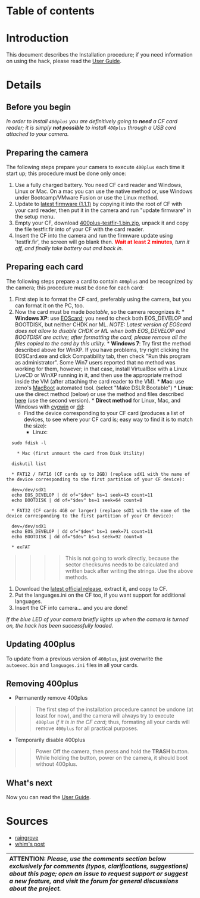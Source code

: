 # Table of contents #


# Introduction #

This document describes the Installation procedure; if you need information on using the hack, please read the [User Guide](http://code.google.com/p/400plus/wiki/UserGuide).

# Details #

## Before you begin ##

_In order to install `400plus` you are definitively going to **need** a CF card reader; it is simply **not possible** to install `400plus` through a USB cord attached to your camera._

## Preparing the camera ##

The following steps prepare your camera to execute `400plus` each time it start up; this procedure must be done only once:

  1. Use a fully charged battery. You need CF card reader and Windows, Linux or Mac. On a mac you can use the native method or, use Windows under Bootcamp/VMware Fusion or use the Linux method.
  1. Update to [latest firmware (1.1.1)](http://web.canon.jp/imaging/eosdigital3/e4kr3_firmware-e.html) by copying it into the root of CF with your card reader, then put it in the camera and run "update firmware" in the setup menu.
  1. Empty your CF, download [400plus-testfir-1.bin.zip](https://googledrive.com/host/0B66DLxueQUdxVFJ3LXdpRDJtNnc), unpack it and copy the file testfir.fir into of your CF with the card reader.
  1. Insert the CF into the camera and run the firmware update using 'testfir.fir', the screen will go blank then. **<font color='red'>Wait at least 2 minutes</font>**_, turn it off, and finally take battery out and back in._

## Preparing each card ##

The following steps prepare a card to contain `400plus`  and be recognized by the camera; this procedure must be done for each card:

  1. First step is to format the CF card, preferably using the camera, but you can format it on the PC, too.
  1. Now the card must be made _bootable_, so the camera recognizes it:
    * **Windows XP**: use [EOScard](http://pel.hu/eoscard/); you need to check both EOS\_DEVELOP and BOOTDISK, but neither CHDK nor ML. _NOTE: Latest version of EOScard does not allow to disable CHDK or ML when both EOS\_DEVELOP and BOOTDISK are active; after formatting the card, please remove all the files copied to the card by this utility._
    * **Windows 7**: Try first the method described above for WinXP. If you have problems, try right clicking the EOSCard.exe and click Compatibility tab, then check "Run this program as administrator". Some Win7 users reported that no method was working for them, however; in that case, install VirtualBox with a Linux LiveCD or WinXP running in it, and then use the appropriate method inside the VM (after attaching the card reader to the VM).
    * **Mac**: use zeno's [MacBoot](http://www.zenoshrdlu.com/macboot/macboot.html) automated tool. (select "Make DSLR Bootable")
    * **Linux**: use the direct method (below) or use the method and files described [here](http://groups.google.com/group/ml-devel/browse_thread/thread/1161d4e6e93232de) (use the second version).
    * **Direct method** for Linux, Mac, and Windows with [cygwin](http://www.cygwin.com/) or [dd](http://www.chrysocome.net/dd):
      * Find the device corresponding to your CF card (produces a list of devices, to see where your CF card is; easy way to find it is to match the size):
        * Linux:
```
  sudo fdisk -l
```
        * Mac (first unmount the card from Disk Utility)
```
  diskutil list
```
      * FAT12 / FAT16 (CF cards up to 2GB) (replace sdX1 with the name of the device corresponding to the first partition of your CF device):
```
  dev=/dev/sdX1
  echo EOS_DEVELOP | dd of="$dev" bs=1 seek=43 count=11
  echo BOOTDISK | dd of="$dev" bs=1 seek=64 count=8
```
      * FAT32 (CF cards 4GB or larger) (replace sdX1 with the name of the device corresponding to the first partition of your CF device):
```
  dev=/dev/sdX1
  echo EOS_DEVELOP | dd of="$dev" bs=1 seek=71 count=11
  echo BOOTDISK | dd of="$dev" bs=1 seek=92 count=8
```
      * exFAT
> > > > This is not going to work directly, because the sector checksums needs to be calculated and written back after writing the strings. Use the above methods.
  1. Download the [latest official release](https://googledrive.com/host/0B66DLxueQUdxVnlqXzA5TU9wclU), extract it, and copy to CF.
  1. Put the languages.ini on the CF too, if you want support for additional languages.
  1. Insert the CF into camera... and you are done!

_If the blue LED of your camera briefly lights up when the camera is turned on, the hack has been successfully loaded._

## Updating 400plus ##

To update from a previous version of `400plus`, just overwrite the `autoexec.bin` and `languages.ini` files in all your cards.

## Removing 400plus ##
  * Permanently remove 400plus

> > The first step of the installation procedure cannot be undone (at least for now), and the camera will always try to execute `400plus` _if it is in the CF card_; thus, formating all your cards will remove `400plus` for all practical purposes.
  * Temporarily disable 400plus
> > Power Off the camera, then press and hold the **TRASH** button. While holding the button, power on the camera, it should boot without 400plus.

## What's next ##

Now you can read the [User Guide](http://code.google.com/p/400plus/wiki/UserGuide).

# Sources #
  * [raingrove](http://chdk.setepontos.com/index.php/topic,3290.msg38630.html#msg38630)
  * [whim's post](http://chdk.setepontos.com/index.php/topic,4214.msg39827.html#msg39827)

|**ATTENTION**: _Please, use the comments section below exclusively for comments (typos, clarifications, suggestions) about this page; open an issue to request support or suggest a new feature, and visit the forum for general discussions about the project._|
|:---------------------------------------------------------------------------------------------------------------------------------------------------------------------------------------------------------------------------------------------------------------|
